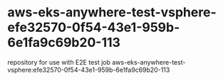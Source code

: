 # aws-eks-anywhere-test-vsphere-efe32570-0f54-43e1-959b-6e1fa9c69b20-113
repository for use with E2E test job aws-eks-anywhere-test-vsphere:efe32570-0f54-43e1-959b-6e1fa9c69b20-113
